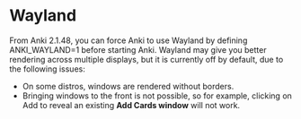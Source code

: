 # Wayland

From Anki 2.1.48, you can force Anki to use Wayland by defining ANKI_WAYLAND=1
before starting Anki. Wayland may give you better rendering across multiple
displays, but it is currently off by default, due to the following issues:

- On some distros, windows are rendered without borders.
- Bringing windows to the front is not possible, so for example, clicking on Add
  to reveal an existing **Add Cards window** will not work.
